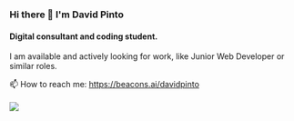 ### Hi there 👋  I'm David Pinto
#### Digital consultant and coding student.
I am available and actively looking for work, like Junior Web Developer or similar roles.

📫 How to reach me: https://beacons.ai/davidpinto
<br><br>
<a href="https://www.linkedin.com/in/davidpinto1979" target="_blank"><img src="https://img.shields.io/badge/-LinkedIn-%230077B5?style=for-the-badge&logo=linkedin&logoColor=white" target="_blank"></a>

  ##

<a href="https://beacons.ai/davidpinto">

 
<div>
<!--  <img height="180em" src="https://github-readme-stats.vercel.app/api?username=davidpinto1979&show_icons=true&theme=tokyonight&include_all_commits=true&count_private=true"/>

ESTA PARTE ESTAVA A DAR ERRO
  <img height="180em" src="https://github-readme-stats.vercel.app/api/top-langs/?username=davidpinto1979&layout=compact&langs_count=7&theme=tokyonight"/>
-->
  </div>


<div style="display: inline_block"><br>
  <img align="center" alt="HTML" height="30" width="40" src="https://raw.githubusercontent.com/devicons/devicon/master/icons/html5/html5-original.svg">
  <img align="center" alt="CSS" height="30" width="40" src="https://raw.githubusercontent.com/devicons/devicon/master/icons/css3/css3-original.svg">
  <img align="center" alt="Js" height="30" width="40" src="https://raw.githubusercontent.com/devicons/devicon/master/icons/javascript/javascript-plain.svg">
  <img align="center" alt="Csharp" height="30" width="40" src="https://raw.githubusercontent.com/devicons/devicon/master/icons/csharp/csharp-original.svg">  
  <img align="center" alt="Java" height="30" width="40" src="https://cdn.jsdelivr.net/gh/devicons/devicon/icons/java/java-original-wordmark.svg" />
  <img align="center" alt="Python" height="30" width="40" src="https://raw.githubusercontent.com/devicons/devicon/master/icons/python/python-original.svg">
  </a>
</div>
  
  ##

<div> 
 
  ![Snake animation](https://github.com/davidpinto1979/davidpinto1979/blob/output/github-contribution-grid-snake.svg)
 
</div>



  <!-- ACTUALIZAR COM MEUS SITES - REDES SOCIAIS
<div> 
  <a href="https://www.youtube.com/channel/UC_-uuuZbY0AAt9CViNzvc-Q" target="_blank"><img src="https://img.shields.io/badge/YouTube-FF0000?style=for-the-badge&logo=youtube&logoColor=white" target="_blank"></a>
  <a href="https://instagram.com/rafaballerini" target="_blank"><img src="https://img.shields.io/badge/-Instagram-%23E4405F?style=for-the-badge&logo=instagram&logoColor=white" target="_blank"></a>
 	<a href="https://www.twitch.tv/rafaballerinii" target="_blank"><img src="https://img.shields.io/badge/Twitch-9146FF?style=for-the-badge&logo=twitch&logoColor=white" target="_blank"></a>
 <a href="https://discord.gg/pDbY76q8Qf" target="_blank"><img src="https://img.shields.io/badge/Discord-7289DA?style=for-the-badge&logo=discord&logoColor=white" target="_blank"></a> 
 <a href="https://discord.gg/wagxzStdcR" target="_blank"><img src="https://img.shields.io/badge/Discord-7289DA?style=for-the-badge&logo=discord&logoColor=white" target="_blank"></a> 
  <a href = "mailto:contatorafaballerini@gmail.com"><img src="https://img.shields.io/badge/-Gmail-%23333?style=for-the-badge&logo=gmail&logoColor=white" target="_blank"></a>
  <a href="https://www.linkedin.com/in/rafaella-ballerini-45875016a" target="_blank"><img src="https://img.shields.io/badge/-LinkedIn-%230077B5?style=for-the-badge&logo=linkedin&logoColor=white" target="_blank"></a> 
</div>
  
TENHO QUE fazer o processo de Actions deste tutorial - https://www.instagram.com/p/CPjUBhXDNEE/

    ![Snake animation](https://github.com/davidpinto1979/davidpinto1979/blob/output/github-contribution-grid-snake.svg)


-->
